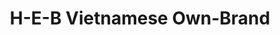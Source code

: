 ---
layout: project_print

cardclass: "col-md-6 mt-4 mt-lg-0"
image: assets/images/portfolio/03.jpg
cardtext: "display-9 mb-0 text-body font-alt fw-normal"
focus1: Product Packaging
name: H-E-B Vietnamese Own-Brand
link: "project_detail/HEB_Vietnamese_OwnBrand.html"

title: H-E-B Vietnamese Own-Brand
videourl: https://player.vimeo.com/video/774972001
description: A product package concept for a Vietnamese own-brand for H-E-B.
course: Design Communications II
semester: Fall 2021
focus: Product package

overview: |
    <p class="lead">This was a major project focused on producing a product package for the expansion of a brand. The key elements of this project is the balance between the consistency with H-E-B's existing design and evocation of Vietnamese symbology.</p>

images:
    - ../assets/images/portfolio/cua_hang_cua_toi/001.jpg
    - ../assets/images/portfolio/cua_hang_cua_toi/002.jpg
    - ../assets/images/portfolio/cua_hang_cua_toi/003.jpg
    - ../assets/images/portfolio/cua_hang_cua_toi/004.jpg
    - ../assets/images/portfolio/cua_hang_cua_toi/005.jpg
    - ../assets/images/portfolio/cua_hang_cua_toi/006.jpg
    - ../assets/images/portfolio/cua_hang_cua_toi/007.jpg
    - ../assets/images/portfolio/cua_hang_cua_toi/008.jpg
    - ../assets/images/portfolio/cua_hang_cua_toi/009.jpg
    - ../assets/images/portfolio/cua_hang_cua_toi/010.jpg

challenge: |
    <p>In 2018 I read an <a href="https://www.eater.com/2018/12/11/18133776/heb-texas-origin-cult-following">article in Eater</a> about how H-E-B shapes and reflects Texas identity.
        The article noted that H-E-B does a good job with Latinx foods, but not with Vietnamese/Chinese foods.     This article had been bugging me for over 3 years now, and with 2021's focus on AAPI representation,
        I decided to mock up an H-E-B Vietnamese own-brand. </p>

solution: |
    <p>I went to H-E-B Plus and took photos of the packaging of all the Mi Tienda own brand items, and then deconstructed their elements to understand where English vs Spanish is used,     where the logo appears, what legally required elements are on the package, and what marketing happy-talk is on there.     I then went to the Vietnamese market down the street and looked for items that would be good candidates for 1) making a package for this assignment, and 2) sales at H-E-B under an own brand. </p> <p>This project was a re-skin of the Mi Tienda packaging, but with Vietnamese elements instead of Mexican elements. I incorporated Vietnamese patterns/motifs, Vietnamese "feel" typefaces, and photos/illustrations of food. </p>
---